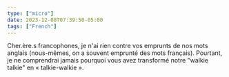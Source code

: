 ```yaml
---
type: ["micro"]
date: 2023-12-08T07:39:50-05:00
tags: ["French"]
---
```

Cher.ère.s francophones, je n'ai rien contre vos emprunts de nos mots anglais (nous-mêmes, on a souvent emprunté des mots français). Pourtant, je ne comprendrai jamais pourquoi vous avez transformé notre "walkie talkie" en « talkie-walkie ».
